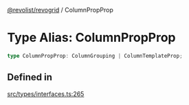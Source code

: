 [@revolist/revogrid](README.md) / ColumnPropProp

# Type Alias: ColumnPropProp

```ts
type ColumnPropProp: ColumnGrouping | ColumnTemplateProp;
```

## Defined in

[src/types/interfaces.ts:265](https://github.com/revolist/revogrid/blob/73f8a5d0a8436a360d4f96a23968accd54f79b44/src/types/interfaces.ts#L265)
